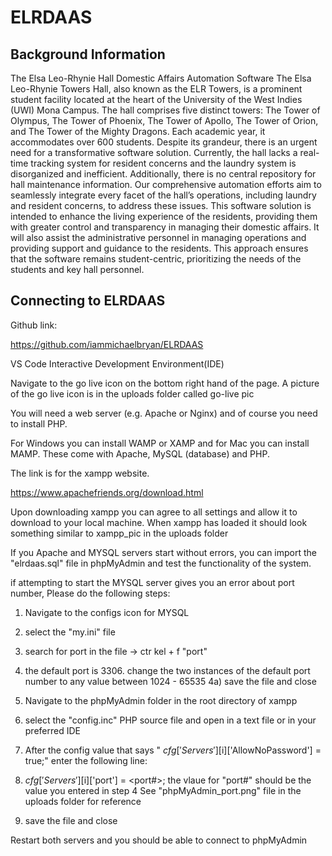 # ELRDAAS

Background Information
-------------------------------
The Elsa Leo-Rhynie Hall Domestic Affairs Automation Software
The Elsa Leo-Rhynie Towers Hall, also known as the ELR Towers, is a prominent student facility located at the heart of the University of the West Indies (UWI) Mona Campus. The hall comprises five distinct towers: The Tower of Olympus, The Tower of Phoenix, The Tower of Apollo, The Tower of Orion, and The Tower of the Mighty Dragons. Each academic year, it accommodates over 600 students.
Despite its grandeur, there is an urgent need for a transformative software solution. Currently, the hall lacks a real-time tracking system for resident concerns and the laundry system is disorganized and inefficient. Additionally, there is no central repository for hall maintenance information.
Our comprehensive automation efforts aim to seamlessly integrate every facet of the hall’s operations, including laundry and resident concerns, to address these issues. This software solution is intended to enhance the living experience of the residents, providing them with greater control and transparency in managing their domestic affairs. It will also assist the administrative personnel in managing operations and providing support and guidance to the residents. This approach ensures that the software remains student-centric, prioritizing the needs of the students and key hall personnel.


Connecting to ELRDAAS
-----------------------------

Github link:

https://github.com/iammichaelbryan/ELRDAAS


VS Code Interactive Development Environment(IDE)

Navigate to the go live icon on the bottom right hand of the page.
A picture of the go live icon is in the uploads folder called go-live pic


You will need a web server (e.g. Apache or Nginx) and of 
course you need to install PHP. 

For Windows you can install WAMP or XAMP and for Mac you can 
install MAMP. These come with Apache, MySQL (database) 
and PHP.

The link is for the xampp website. 

https://www.apachefriends.org/download.html


Upon downloading xampp you can agree to all settings and allow it to download to your local machine.
When xampp has loaded it should look something similar to xampp_pic in the uploads folder 

If you Apache and MYSQL servers start without errors, you can import the "elrdaas.sql" file in phpMyAdmin and test the functionality of the system.

if attempting to start the MYSQL server gives you an error about port number, Please do the following steps:

1) Navigate to the configs icon for MYSQL
2) select the "my.ini" file 
3) search for port in the file ->  ctr kel +  f "port"
4) the default port is 3306.  change the two instances of the default port number to any value between 1024 - 65535
4a) save the file and close


5) Navigate to the phpMyAdmin folder in the root directory of xampp 
6) select the "config.inc" PHP source file and open in a text file or in your preferred IDE
7) After the config value that says " $cfg['Servers'][$i]['AllowNoPassword'] = true;" enter the following line:
8) $cfg['Servers'][$i]['port'] = <port#>;
the vlaue for "port#" should be the value you entered in step 4
See "phpMyAdmin_port.png"  file in the uploads folder for reference

9) save the file and close 

Restart both servers and you should be able to connect to phpMyAdmin











